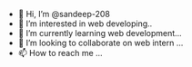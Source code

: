 - 👋 Hi, I’m @sandeep-208
- 👀 I’m interested in web developing..
- 🌱 I’m currently learning web development...
- 💞️ I’m looking to collaborate on web intern  ...
- 📫 How to reach me ...

<!---
sandeep-208/sandeep-208 is a ✨ special ✨ repository because its `README.md` (this file) appears on your GitHub profile.
You can click the Preview link to take a look at your changes.
--->
